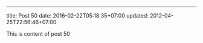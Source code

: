 ---
title: Post 50
date: 2016-02-22T05:18:35+07:00
updated: 2012-04-25T22:56:46+07:00

This is content of post 50
